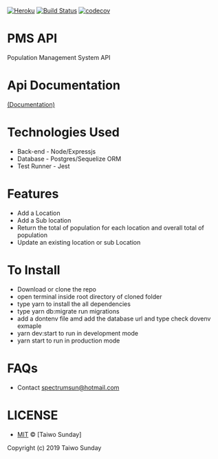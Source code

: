 [![Heroku](https://heroku-badge.herokuapp.com/?app=heroku-badge)](https://population-management.herokuapp.com/api/v1)
[![Build Status](https://travis-ci.org/Spectrumsun/PMS.svg?branch=master)](https://travis-ci.org/Spectrumsun/PMS)
[![codecov](https://codecov.io/gh/Spectrumsun/PMS/branch/master/graph/badge.svg)](https://codecov.io/gh/Spectrumsun/PMS)

# PMS API
Population Management System API

# Api Documentation 
[(Documentation)](https://documenter.getpostman.com/view/3130485/S1EJYMg7)


# Technologies Used
   * Back-end - Node/Expressjs
   * Database -  Postgres/Sequelize ORM
   * Test Runner - Jest

# Features
   * Add a Location
   * Add a Sub location  
   * Return the total of population for each location and overall total of population 
   * Update an existing location or sub Location  
   

# To Install
  * Download or clone the repo
  * open terminal inside root directory of cloned folder
  * type yarn to install the all dependencies
  * type yarn db:migrate run migrations
  * add a dontenv file amd add the database url and type check dovenv exmaple 
  * yarn dev:start to run in development mode
  * yarn start to run in production mode 

# FAQs
  * Contact spectrumsun@hotmail.com

# LICENSE
  * [MIT](./LICENSE) © [Taiwo Sunday]

Copyright (c) 2019 Taiwo Sunday